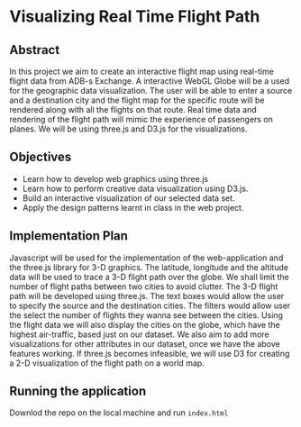 # Visualizing Real Time Flight Path 


## Abstract
In this project we aim to create an interactive flight map using real-time flight data from ADB-s Exchange. A interactive WebGL Globe will be a used for the geographic data visualization. The user will be able to enter a source and a destination city and the flight map for the specific route will be rendered along with all the flights on that route. Real time data and rendering of the flight path will mimic the experience of passengers on planes. We will be using three.js and D3.js for the visualizations. 
 
## Objectives
* Learn how to develop web graphics using three.js
* Learn how to perform creative data visualization using D3.js.
* Build an interactive visualization of our selected data set. 
* Apply the design patterns learnt in class in the web project.
 
## Implementation Plan
Javascript will be used for the implementation of the web-application and the three.js library for 3-D graphics. The latitude, longitude and the altitude data will be used to trace a 3-D flight path over the globe. We shall limit the number of flight paths between two cities to avoid clutter. The 3-D flight path will be developed using three.js. 
The text boxes would allow the user to specify the source and the destination cities. The filters would allow user the select the number of flights they wanna see between the cities.  Using the flight data we will also display the cities on the globe, which have the highest air-traffic, based just on our dataset. 
We also aim to add more visualizations for other attributes in our dataset, once we have the above features working. If three.js becomes infeasible, we will use D3 for creating a 2-D visualization of the flight path on a world map.

## Running the application
Downlod the repo on the local machine and run `index.html`
